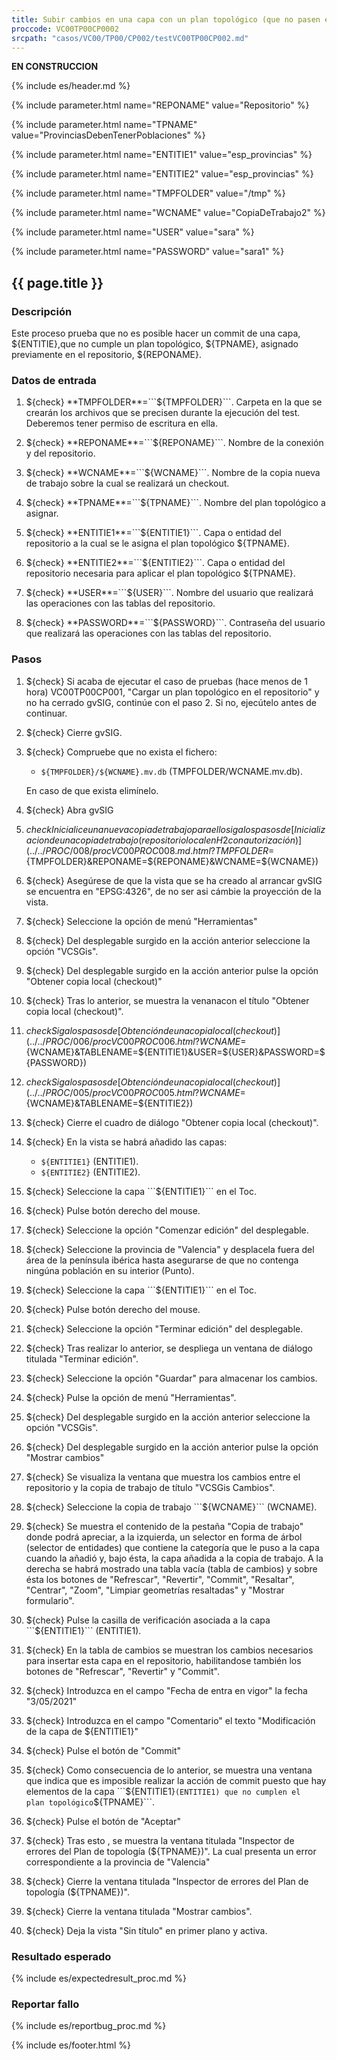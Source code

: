 ```yaml
---
title: Subir cambios en una capa con un plan topológico (que no pasen el plan)
proccode: VC00TP00CP0002
srcpath: "casos/VC00/TP00/CP002/testVC00TP00CP002.md"
---
```


**EN CONSTRUCCION**

{% include es/header.md %}

{% include parameter.html name="REPONAME" value="Repositorio" %}

{% include parameter.html name="TPNAME" value="ProvinciasDebenTenerPoblaciones" %}

{% include parameter.html name="ENTITIE1" value="esp_provincias" %}

{% include parameter.html name="ENTITIE2" value="esp_provincias" %}

{% include parameter.html name="TMPFOLDER" value="/tmp" %}

{% include parameter.html name="WCNAME" value="CopiaDeTrabajo2" %}

{% include parameter.html name="USER" value="sara" %}

{% include parameter.html name="PASSWORD" value="sara1" %}


## {{ page.title }}

### Descripción

Este proceso prueba que no es posible hacer un commit de una capa, ${ENTITIE},que no cumple un plan 
topológico, ${TPNAME}, asignado previamente en el repositorio, ${REPONAME}.

### Datos de entrada

1. ${check} **TMPFOLDER**=```${TMPFOLDER}```. Carpeta en la que se crearán los archivos que se precisen 
   durante la ejecución del test. Deberemos tener permiso de escritura en ella. 
   
2. ${check} **REPONAME**=```${REPONAME}```. Nombre de la conexión y del repositorio.

3. ${check} **WCNAME**=```${WCNAME}```. Nombre de la copia nueva de trabajo sobre la cual se realizará un checkout.

4. ${check} **TPNAME**=```${TPNAME}```. Nombre del plan topológico a asignar.

5. ${check} **ENTITIE1**=```${ENTITIE1}```. Capa o entidad del repositorio a la cual se le asigna el 
   plan topológico ${TPNAME}.

6. ${check} **ENTITIE2**=```${ENTITIE2}```. Capa o entidad del repositorio necesaria para 
    aplicar el plan topológico ${TPNAME}.

7. ${check} **USER**=```${USER}```. Nombre del usuario que realizará las operaciones con las tablas del repositorio.

8. ${check} **PASSWORD**=```${PASSWORD}```. Contraseña del usuario que realizará las operaciones con las 
   tablas del repositorio.


### Pasos

1. ${check} Si acaba de ejecutar el caso de pruebas (hace menos de 1 hora) VC00TP00CP001,
    "Cargar un plan topológico en el repositorio"
    y no ha cerrado gvSIG, continúe con el paso 2. Si no, ejecútelo antes de continuar.

2. ${check} Cierre gvSIG.

3. ${check} Compruebe que no exista el fichero:
   * ```${TMPFOLDER}/${WCNAME}.mv.db``` (TMPFOLDER/WCNAME.mv.db). 
   
   En caso de que exista elimínelo.

4. ${check} Abra gvSIG

5. ${check} Inicialice una nueva copia de trabajo para ello siga los pasos de 
   [Inicializacion de una copia de trabajo (repositorio local en H2 con autorización)](../../PROC/008/procVC00PROC008.md.html?TMPFOLDER=${TMPFOLDER}&REPONAME=${REPONAME}&WCNAME=${WCNAME})

6. ${check} Asegúrese de que la vista que se ha creado al arrancar gvSIG se encuentra en "EPSG:4326",
   de no ser asi cámbie la proyección de la vista.

7. ${check} Seleccione la opción de menú "Herramientas"

8. ${check} Del desplegable surgido en la acción anterior seleccione la opción "VCSGis".

9. ${check} Del desplegable surgido en la acción anterior pulse la opción "Obtener copia local (checkout)" 

10. ${check} Tras lo anterior, se muestra la venanacon el título "Obtener copia local (checkout)".

11. ${check} Siga los pasos de [Obtención de una copia local (checkout)](../../PROC/006/procVC00PROC006.html?WCNAME=${WCNAME}&TABLENAME=${ENTITIE1}&USER=${USER}&PASSWORD=${PASSWORD})

12. ${check} Siga los pasos de [Obtención de una copia local (checkout)](../../PROC/005/procVC00PROC005.html?WCNAME=${WCNAME}&TABLENAME=${ENTITIE2})

13. ${check} Cierre el cuadro de diálogo "Obtener copia local (checkout)".

14. ${check} En la vista se habrá añadido las capas: 
    * ```${ENTITIE1}``` (ENTITIE1).
    * ```${ENTITIE2}``` (ENTITIE2).

15. ${check} Seleccione la capa ```${ENTITIE1}``` en el Toc.

16. ${check} Pulse botón derecho del mouse.

17. ${check} Seleccione la opción "Comenzar edición" del desplegable.

18. ${check} Seleccione la provincia de "Valencia" y desplacela fuera del área de la península ibérica hasta
    asegurarse de que no contenga ningúna población en su interior (Punto).

19. ${check} Seleccione la capa ```${ENTITIE1}``` en el Toc.

20. ${check} Pulse botón derecho del mouse.

21. ${check} Seleccione la opción "Terminar edición" del desplegable.

22. ${check} Tras realizar lo anterior, se despliega un ventana de diálogo titulada "Terminar edición".

23. ${check} Seleccione la opción "Guardar" para almacenar los cambios.

24. ${check} Pulse la opción de menú "Herramientas".

25. ${check} Del desplegable surgido en la acción anterior seleccione la opción "VCSGis".

26. ${check} Del desplegable surgido en la acción anterior pulse la opción "Mostrar cambios"

27. ${check} Se visualiza la ventana que muestra los cambios entre el repositorio y la copia de trabajo
   de título  "VCSGis Cambios".

28. ${check} Seleccione la copia de trabajo ```${WCNAME}``` (WCNAME).

29. ${check} Se muestra el contenido de la pestaña "Copia de trabajo" donde podrá apreciar,
    a la izquierda, un selector en forma de árbol (selector de entidades) que contiene la categoría que le 
    puso a la capa cuando la añadió y, bajo ésta, la capa añadida a la copia de trabajo.
    A la derecha se habrá mostrado una tabla vacía (tabla de cambios) y sobre ésta los botones de "Refrescar",
    "Revertir", "Commit", "Resaltar", "Centrar", "Zoom", "Limpiar geometrías resaltadas" y "Mostrar formulario".

30. ${check} Pulse la casilla de verificación asociada a la capa ```${ENTITIE1}``` (ENTITIE1).

31. ${check} En la tabla de cambios se muestran los cambios necesarios para insertar esta capa en el repositorio, 
    habilitandose también los botones de "Refrescar", "Revertir" y "Commit".

32. ${check} Introduzca en el campo "Fecha de entra en vigor" la fecha "3/05/2021"

33. ${check} Introduzca en el campo "Comentario" el texto "Modificación de la capa de ${ENTITIE1}"

34. ${check} Pulse el botón de "Commit"

35. ${check} Como consecuencia de lo anterior, se muestra una ventana que indica que es imposible realizar la 
    acción de commit puesto que hay elementos  de la capa ```${ENTITIE1}``` (ENTITIE1) que no cumplen el 
    plan topológico ```${TPNAME}```.
    
36. ${check} Pulse el botón de "Aceptar"

37. ${check} Tras esto , se muestra la ventana titulada "Inspector de errores del Plan de topología (${TPNAME})". 
    La cual presenta un error correspondiente a la provincia de "Valencia"
    
38. ${check} Cierre la ventana titulada "Inspector de errores del Plan de topología (${TPNAME})".

39. ${check} Cierre la ventana titulada "Mostrar cambios".

40. ${check} Deja la vista "Sin título" en primer plano y activa.
    
### Resultado esperado

{% include es/expectedresult_proc.md %}

### Reportar fallo

{% include es/reportbug_proc.md %}

{% include es/footer.html %}